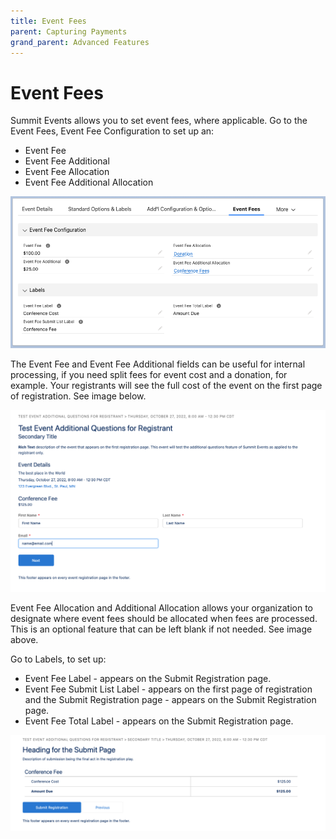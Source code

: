 ```yaml
---
title: Event Fees
parent: Capturing Payments
grand_parent: Advanced Features
---
```


# Event Fees
Summit Events allows you to set event fees, where applicable.
Go to the Event Fees, Event Fee Configuration to set up an:
* Event Fee
* Event Fee Additional
* Event Fee Allocation
* Event Fee Additional Allocation

![event fee configuration](../images/sea_eventfee_configuration.png)

The Event Fee and Event Fee Additional fields can be useful for internal processing, if you need split fees for event cost and a donation, for example. Your registrants will see the full cost of the event on the first page of registration. See image below.

![event fee registratin](../images/sea_label_eventfee.png)

Event Fee Allocation and Additional Allocation allows your organization to designate where event fees should be allocated when fees are processed. This is an optional feature that can be left blank if not needed. See image above.

Go to Labels, to set up:
* Event Fee Label - appears on the Submit Registration page.
* Event Fee Submit List Label - appears on the first page of registration and the Submit Registration page - appears on the Submit Registration page.
* Event Fee Total Label - appears on the Submit Registration page.

![event fee submit registration](../images/sea_submit_registration_eventfee.png)